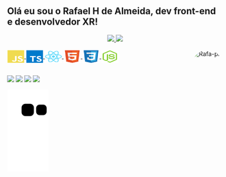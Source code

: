 ## Olá eu sou o Rafael H de Almeida, dev front-end e desenvolvedor XR!

<div align="center">
  <a href="https://github.com/rafelis1997">
  <img height="180em" src="https://github-readme-stats.vercel.app/api?username=rafelis1997&show_icons=true&theme=dracula&include_all_commits=true&count_private=true"/>
  <img height="180em" src="https://github-readme-stats.vercel.app/api/top-langs/?username=rafelis1997&layout=compact&langs_count=7&theme=dracula"/>
</div>
<div style="display: inline_block"><br>
  <img align="center" alt="Rafa-Js" height="30" width="40" src="https://raw.githubusercontent.com/devicons/devicon/master/icons/javascript/javascript-plain.svg">
  <img align="center" alt="Rafa-Ts" height="30" width="40" src="https://raw.githubusercontent.com/devicons/devicon/master/icons/typescript/typescript-plain.svg">
  <img align="center" alt="Rafa-React" height="30" width="40" src="https://raw.githubusercontent.com/devicons/devicon/master/icons/react/react-original.svg">
  <img align="center" alt="Rafa-HTML" height="30" width="40" src="https://raw.githubusercontent.com/devicons/devicon/master/icons/html5/html5-original.svg">
  <img align="center" alt="Rafa-CSS" height="30" width="40" src="https://raw.githubusercontent.com/devicons/devicon/master/icons/css3/css3-original.svg">
  <img align="center" alt="Rafa-Python" height="30" width="40" src="https://raw.githubusercontent.com/devicons/devicon/master/icons/nodejs/nodejs-original.svg">
  <img align="right" alt="Rafa-pic" height="250" style="border-radius:50px;" src="https://user-images.githubusercontent.com/60658855/193482536-2cc6c466-b52d-4c0d-93ce-6e44d3a6477f.svg?width=1000&height=1000">
</div>
  
  ##

 
<div> 
  <a href="https://instagram.com/rafheros" target="_blank"><img src="https://img.shields.io/badge/-Instagram-%23E4405F?style=for-the-badge&logo=instagram&logoColor=white" target="_blank"></a>
  <a href = "mailto:rafaelheros80@gmail.com"><img src="https://img.shields.io/badge/-Gmail-%23333?style=for-the-badge&logo=gmail&logoColor=white" target="_blank"></a>
  <a href="https://www.linkedin.com/in/rafael-heros-almeida-4bbb2915b/" target="_blank"><img src="https://img.shields.io/badge/-LinkedIn-%230077B5?style=for-the-badge&logo=linkedin&logoColor=white" target="_blank"></a> 
 	<a href="https://www.fiverr.com/rafelis" target="_blank"><img src="https://img.shields.io/badge/Fiverr-9146FF?style=for-the-badge&logo=fiverr&logoColor=white" target="_blank"></a>
  
 
  ![Snake animation](https://github.com/rafelis1997/rafelis1997/blob/output/github-contribution-grid-snake.svg)
 
</div>
